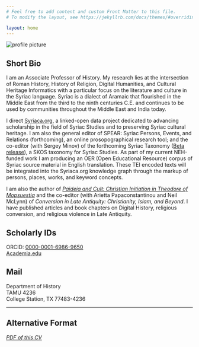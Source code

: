 ```yaml
---
# Feel free to add content and custom Front Matter to this file.
# To modify the layout, see https://jekyllrb.com/docs/themes/#overriding-theme-defaults

layout: home
---
```



![profile picture](/cv/images/headshot2019.jpg)

## Short Bio
I am an Associate Professor of History. My research lies at the intersection of Roman History, 
History of Religion, Digital Humanities, and Cultural Heritage Informatics with a particular focus on the 
literature and culture in the Syriac language. Syriac is a dialect of Aramaic that flourished in the Middle 
East from the third to the ninth centuries C.E. and continues to be used by communities throughout the Middle 
East and India today. 

I direct [Syriaca.org](http://syriaca.org), a linked-open data project 
dedicated to advancing scholarship in the field of Syriac Studies and to preserving Syriac cultural 
heritage. I am also the general editor of SPEAR: Syriac Persons, Events, and Relations (forthcoming), 
an online prosopographical research tool; and the co-editor (with Sergey Minov) of the forthcoming Syriac Taxonomy 
([Beta release](https://dev.spear-prosop.org/index.html)), a SKOS taxonomy for Syriac Studies. As 
part of my current NEH-funded work I am producing an OER (Open Educational Resource) corpus of Syriac source material
in English translation. These TEI encoded texts will be integrated into the Syriaca.org knowledge graph through 
the markup of persons, places, works, and keyword concepts.

I am also the author of 
_[Paideia and Cult: Christian Initiation in Theodore of Mopsuestia](https://chs.harvard.edu/chapter/acknowledgments-24/)_ 
and the co-editor (with Arietta Papaconstantinou and Neil McLynn) of _Conversion in Late Antiquity: Christianity, Islam, and Beyond_. 
I have published articles and book chapters on Digital History, religious conversion, and religious violence in Late Antiquity.

 

## Scholarly IDs

ORCID: [0000-0001-6986-9650](https://orcid.org/0000-0001-6986-9650)  
[Academia.edu](https://tamu.academia.edu/DanielSchwartz)

## Mail

Department of History  
TAMU 4236  
College Station, TX 77483-4236  

---

## Alternative Format

_[PDF of this CV](/cv/pdfs/Schwartz_CV.pdf)_

  